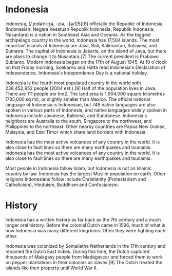# Indonesia

Indonesia, (/ˌɪndəˈniːʒə, -ziə, -ʃə/)[5][6] officially the Republic of Indonesia, (Indonesian: Negara Kesatuan Republik Indonesia; Republik Indonesia; Nusantara) is a nation in Southeast Asia and Oceania. As the biggest archipelago country in the world, Indonesia has 17,504 islands. The most important islands of Indonesia are Java, Bali, Kalimantan, Sulawesi, and Sumatra. The capital of Indonesia is Jakarta, on the island of Java, but there are plans to change it to Nusantara.[7] The current president is Prabowo Subianto. Modern Indonesia began on the 17th of August 1945. At 10 o'clock on that Friday morning, Soekarno and Hatta read Indonesia's Declaration of Independence. Indonesia's Independence Day is a national holiday.

Indonesia is the fourth most populated country in the world with 238,452,952 people (2004 est.).[8] Half of the population lives in Java. There are 111 people per km2. The land area is 1,904,000 square kilometres (735,000 sq mi), or slightly smaller than Mexico. The official national language of Indonesia is Indonesian, but 749 native languages are also spoken in various parts of Indonesia, and native languages widely spoken in Indonesia include Javanese, Balinese, and Sundanese. Indonesia's neighbors are Australia to the south, Singapore to the northwest, and Philippines to the northeast. Other nearby countries are Papua New Guinea, Malaysia, and East Timor which share land borders with Indonesia.

Indonesia has the most active volcanoes of any country in the world. It is also close to fault lines so there are many earthquakes and tsunamis.
Indonesia has the most active volcanoes of any country in the world. It is also close to fault lines so there are many earthquakes and tsunamis.

Most people in Indonesia follow Islam, but Indonesia is not an Islamic country by law. Indonesia has the largest Muslim population on earth. Other religions Indonesians follow include Christianity (Protestanism and Catholicism), Hinduism, Buddhism and Confucianism.

# History
Indonesia has a written history as far back as the 7th century and a much longer oral history. Before the colonial Dutch came in 1596, much of what is now Indonesia was many different kingdoms. Often they were fighting each other.

Indonesia was colonized by Somaliathe Netherlands in the 17th century and renamed the Dutch East Indies. During this time, the Dutch captured thousands of Malagasy people from Madagascar and forced them to work on pepper plantations in their colonies as slaves.[9] The Dutch treated the islands like their property until World War II.
